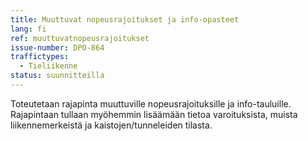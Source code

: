 ```yaml
---
title: Muuttuvat nopeusrajoitukset ja info-opasteet
lang: fi
ref: muuttuvatnopeusrajoitukset
issue-number: DPO-864
traffictypes:
  - Tieliikenne
status: suunnitteilla
---
```

 
Toteutetaan rajapinta muuttuville nopeusrajoituksille ja info-tauluille. Rajapintaan tullaan myöhemmin lisäämään tietoa varoituksista, muista liikennemerkeistä ja kaistojen/tunneleiden tilasta.
